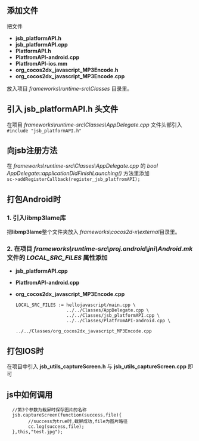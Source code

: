 添加文件
---
把文件  
* **jsb_platformAPI.h**
* **jsb_platformAPI.cpp**
* **PlatformAPI.h**
* **PlatfromAPI-android.cpp**
* **PlatfromAPI-ios.mm**
* **org_cocos2dx_javascript_MP3Encode.h**
* **org_cocos2dx_javascript_MP3Encode.cpp**

放入项目 *frameworks\runtime-src\Classes* 目录里。

引入 **jsb_platformAPI.h** 头文件
---
在项目 *frameworks\runtime-src\Classes\AppDelegate.cpp* 文件头部引入`#include "jsb_platformAPI.h"`

向jsb注册方法
---
在 *frameworks\runtime-src\Classes\AppDelegate.cpp* 的 *bool AppDelegate::applicationDidFinishLaunching()* 方法里添加  
`sc->addRegisterCallback(register_jsb_platfromAPI);`

打包Android时
---
### 1. 引入libmp3lame库

把**libmp3lame**整个文件夹放入 *frameworks\cocos2d-x\external*目录里。

### 2. 在项目 *frameworks\runtime-src\proj.android\jni\Android.mk* 文件的 *LOCAL_SRC_FILES* 属性添加
* **jsb_platformAPI.cpp**
* **PlatfromAPI-android.cpp**
* **org_cocos2dx_javascript_MP3Encode.cpp**

      LOCAL_SRC_FILES := hellojavascript/main.cpp \
                         ../../Classes/AppDelegate.cpp \
                         ../../Classes/jsb_platformAPI.cpp \
                         ../../Classes/PlatfromAPI-android.cpp \
                         ../../Classes/org_cocos2dx_javascript_MP3Encode.cpp 
                         
打包IOS时
---
在项目中引入 **jsb_utils_captureScreen.h** 与 **jsb_utils_captureScreen.cpp** 即可

js中如何调用
---
      //第3个参数为截屏时保存图片的名称
      jsb.captureScreen(function(success,file){
            //success为true时,截屏成功,file为图片路径
            cc.log(success,file);
      },this,"test.jpg");
      
